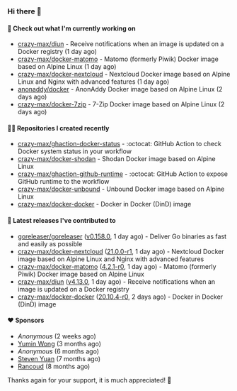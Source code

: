 ### Hi there 👋

#### 👷 Check out what I'm currently working on

- [crazy-max/diun](https://github.com/crazy-max/diun) - Receive notifications when an image is updated on a Docker registry (1 day ago)
- [crazy-max/docker-matomo](https://github.com/crazy-max/docker-matomo) - Matomo (formerly Piwik) Docker image based on Alpine Linux (1 day ago)
- [crazy-max/docker-nextcloud](https://github.com/crazy-max/docker-nextcloud) - Nextcloud Docker image based on Alpine Linux and Nginx with advanced features (1 day ago)
- [anonaddy/docker](https://github.com/anonaddy/docker) - AnonAddy Docker image based on Alpine Linux (2 days ago)
- [crazy-max/docker-7zip](https://github.com/crazy-max/docker-7zip) - 7-Zip Docker image based on Alpine Linux (2 days ago)

#### 👨‍💻 Repositories I created recently

- [crazy-max/ghaction-docker-status](https://github.com/crazy-max/ghaction-docker-status) - :octocat: GitHub Action to check Docker system status in your workflow
- [crazy-max/docker-shodan](https://github.com/crazy-max/docker-shodan) - Shodan Docker image based on Alpine Linux
- [crazy-max/ghaction-github-runtime](https://github.com/crazy-max/ghaction-github-runtime) - :octocat: GitHub Action to expose GitHub runtime to the workflow
- [crazy-max/docker-unbound](https://github.com/crazy-max/docker-unbound) - Unbound Docker image based on Alpine Linux
- [crazy-max/docker-docker](https://github.com/crazy-max/docker-docker) - Docker in Docker (DinD) image

#### 🚀 Latest releases I've contributed to

- [goreleaser/goreleaser](https://github.com/goreleaser/goreleaser) ([v0.158.0](https://github.com/goreleaser/goreleaser/releases/tag/v0.158.0), 1 day ago) - Deliver Go binaries as fast and easily as possible
- [crazy-max/docker-nextcloud](https://github.com/crazy-max/docker-nextcloud) ([21.0.0-r1](https://github.com/crazy-max/docker-nextcloud/releases/tag/21.0.0-r1), 1 day ago) - Nextcloud Docker image based on Alpine Linux and Nginx with advanced features
- [crazy-max/docker-matomo](https://github.com/crazy-max/docker-matomo) ([4.2.1-r0](https://github.com/crazy-max/docker-matomo/releases/tag/4.2.1-r0), 1 day ago) - Matomo (formerly Piwik) Docker image based on Alpine Linux
- [crazy-max/diun](https://github.com/crazy-max/diun) ([v4.13.0](https://github.com/crazy-max/diun/releases/tag/v4.13.0), 1 day ago) - Receive notifications when an image is updated on a Docker registry
- [crazy-max/docker-docker](https://github.com/crazy-max/docker-docker) ([20.10.4-r0](https://github.com/crazy-max/docker-docker/releases/tag/20.10.4-r0), 2 days ago) - Docker in Docker (DinD) image

#### ❤️ Sponsors
- _Anonymous_ (2 weeks ago)
- [Yumin Wong](https://github.com/itsbagpack) (3 months ago)
- _Anonymous_ (6 months ago)
- [Steven Yuan](https://github.com/syuan100) (7 months ago)
- [Rancoud](https://github.com/rancoud) (8 months ago)

Thanks again for your support, it is much appreciated! 🙏

